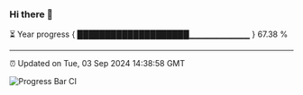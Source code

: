 ### Hi there 👋

⏳ Year progress { ████████████████████▁▁▁▁▁▁▁▁▁▁ } 67.38 %

---

⏰ Updated on Tue, 03 Sep 2024 14:38:58 GMT

![Progress Bar CI](https://github.com/IshwaranRudhara/GIT-ACTION/workflows/Progress%20Bar%20CI/badge.svg)
